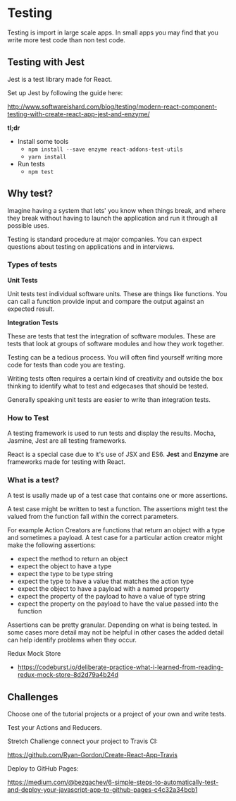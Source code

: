 # Testing

Testing is import in large scale apps. In small apps
you may find that you write more test code than non
test code. 

## Testing with Jest

Jest is a test library made for React. 

Set up Jest by following the guide here: 

http://www.softwareishard.com/blog/testing/modern-react-component-testing-with-create-react-app-jest-and-enzyme/

**tl;dr**

- Install some tools
  - `npm install --save enzyme react-addons-test-utils`
  - `yarn install` 
- Run tests
  - `npm test`
  
## Why test?

Imagine having a system that lets' you know when things break,
and where they break without having to launch the application
and run it through all possible uses. 

Testing is standard procedure at major companies. You can 
expect questions about testing on applications and in 
interviews. 

### Types of tests

**Unit Tests**

Unit tests test individual software units. These are 
things like functions. You can call a function 
provide input and compare the output against an 
expected result. 

**Integration Tests** 

These are tests that test the integration of software
modules. These are tests that look at groups of 
software modules and how they work together.

Testing can be a tedious process. You will often find 
yourself writing more code for tests than code you 
are testing. 

Writing tests often requires a certain kind of creativity 
and outside the box thinking to identify what to test 
and edgecases that should be tested. 

Generally speaking unit tests are easier to write than 
integration tests. 

### How to Test

A testing framework is used to run tests and display 
the results. Mocha, Jasmine, Jest are all testing 
frameworks. 

React is a special case due to it's use of JSX and 
ES6. **Jest** and **Enzyme** are frameworks made for 
testing with React.

### What is a test?

A test is usally made up of a test case that contains 
one or more assertions. 

A test case might be written to test a function. 
The assertions might test the valued from the function
fall within the correct parameters. 

For example Action Creators are functions that return 
an object with a type and sometimes a payload. A test 
case for a particular action creator might make the 
following assertions:

- expect the method to return an object
- expect the object to have a type 
- expect the type to be type string
- expect the type to have a value that matches the action type
- expect the object to have a payload with a named property
- expect the property of the payload to have a value of type string
- expect the property on the payload to have the value passed into the function

Assertions can be pretty granular. Depending on what 
is being tested. In some cases more detail may not be helpful
in other cases the added detail can help identify 
problems when they occur. 

Redux Mock Store

- https://codeburst.io/deliberate-practice-what-i-learned-from-reading-redux-mock-store-8d2d79a4b24d

## Challenges 

Choose one of the tutorial projects or a project of 
your own and write tests. 

Test your Actions and Reducers. 

Stretch Challenge connect your project to Travis CI: 

https://github.com/Ryan-Gordon/Create-React-App-Travis

Deploy to GitHub Pages: 

https://medium.com/@bezgachev/6-simple-steps-to-automatically-test-and-deploy-your-javascript-app-to-github-pages-c4c32a34bcb1

